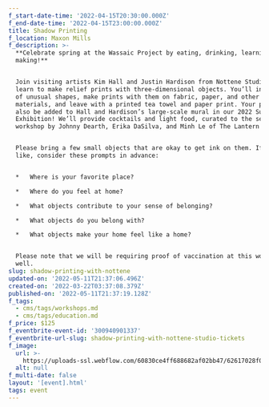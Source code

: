 ```yaml
---
f_start-date-time: '2022-04-15T20:30:00.000Z'
f_end-date-time: '2022-04-15T23:00:00.000Z'
title: Shadow Printing
f_location: Maxon Mills
f_description: >-
  **Celebrate spring at the Wassaic Project by eating, drinking, learning, and
  making!**


  Join visiting artists Kim Hall and Justin Hardison from Nottene Studio and
  learn to make relief prints with three-dimensional objects. You’ll ink things
  of unusual shapes, make prints with them on fabric, paper, and other
  materials, and leave with a printed tea towel and paper print. Your print may
  also be added to Hall and Hardison’s large-scale mural in our 2022 Summer
  Exhibition! We’ll provide cocktails and light food, curated to the season and
  workshop by Johnny Dearth, Erika DaSilva, and Minh Le of The Lantern Inn.


  Please bring a few small objects that are okay to get ink on them. If you’d
  like, consider these prompts in advance:


  *   Where is your favorite place?

  *   Where do you feel at home?

  *   What objects contribute to your sense of belonging?

  *   What objects do you belong with?

  *   What objects make your home feel like a home?


  Please note that we will be requiring proof of vaccination at this workshop as
  well.
slug: shadow-printing-with-nottene
updated-on: '2022-05-11T21:37:06.496Z'
created-on: '2022-03-22T03:37:08.379Z'
published-on: '2022-05-11T21:37:19.128Z'
f_tags:
  - cms/tags/workshops.md
  - cms/tags/education.md
f_price: $125
f_eventbrite-event-id: '300940901337'
f_eventbrite-url-slug: shadow-printing-with-nottene-studio-tickets
f_image:
  url: >-
    https://uploads-ssl.webflow.com/60830ce4ff688682af02bb47/62617028f0768f404f95abd8_nottene-shadow-printing-3.jpeg
  alt: null
f_multi-date: false
layout: '[event].html'
tags: event
---
```



